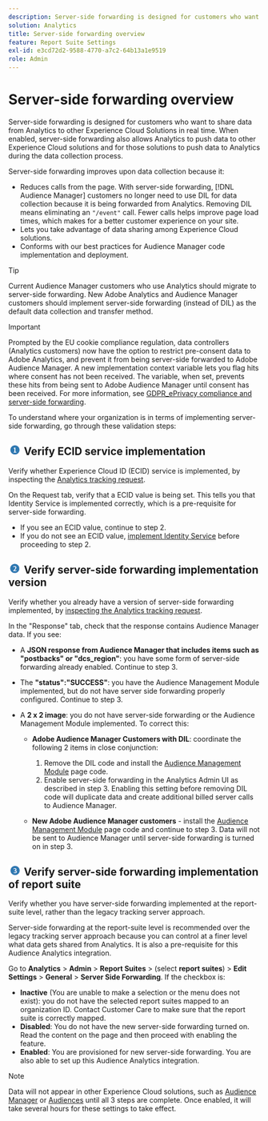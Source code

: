 ```yaml
---
description: Server-side forwarding is designed for customers who want to share data from Analytics to other Experience Cloud Solutions in real time. When enabled, server-side forwarding also allows Analytics to push data to other Experience Cloud solutions and for those solutions to push data to Analytics during the data collection process.
solution: Analytics
title: Server-side forwarding overview
feature: Report Suite Settings
exl-id: e3cd72d2-9588-4770-a7c2-64b13a1e9519
role: Admin
---
```

# Server-side forwarding overview

Server-side forwarding is designed for customers who want to share data from Analytics to other Experience Cloud Solutions in real time. When enabled, server-side forwarding also allows Analytics to push data to other Experience Cloud solutions and for those solutions to push data to Analytics during the data collection process.

Server-side forwarding improves upon data collection because it:

* Reduces calls from the page. With server-side forwarding, [!DNL Audience Manager] customers no longer need to use DIL for data collection because it is being forwarded from Analytics. Removing DIL means eliminating an `"/event"` call. Fewer calls helps improve page load times, which makes for a better customer experience on your site.
* Lets you take advantage of data sharing among Experience Cloud solutions.
* Conforms with our best practices for Audience Manager code implementation and deployment.

>[!TIP]
>
>Current Audience Manager customers who use Analytics should migrate to server-side forwarding. New Adobe Analytics and Audience Manager customers should implement server-side forwarding (instead of DIL) as the default data collection and transfer method.

>[!IMPORTANT]
>Prompted by the EU cookie compliance regulation, data controllers (Analytics customers) now have the option to restrict pre-consent data to Adobe Analytics, and prevent it from being server-side forwarded to Adobe Audience Manager. A new implementation context variable lets you flag hits where consent has not been received. The variable, when set, prevents these hits from being sent to Adobe Audience Manager until consent has been received. For more information, see [GDPR_ePrivacy compliance and server-side forwarding](/help/admin/admin/c-manage-report-suites/c-edit-report-suites/general/c-server-side-forwarding/ssf-gdpr.md).

To understand where your organization is in terms of implementing server-side forwarding, go through these validation steps: 

## ![step1_icon.png image](/help/admin/admin/c-manage-report-suites/c-edit-report-suites/general/c-server-side-forwarding/assets/step1_icon.png) Verify ECID service implementation

Verify whether Experience Cloud ID (ECID) service is implemented, by inspecting the [Analytics tracking request](https://experienceleague.adobe.com/docs/id-service/using/implementation/test-verify.html).

On the Request tab, verify that a ECID value is being set. This tells you that Identity Service is implemented correctly, which is a pre-requisite for server-side forwarding.

* If you see an ECID value, continue to step 2.
* If you do not see an ECID value, [implement Identity Service](https://experienceleague.adobe.com/docs/id-service/using/implementation/implementation-guides.html) before proceeding to step 2.

## ![step2_icon.png image](/help/admin/admin/c-manage-report-suites/c-edit-report-suites/general/c-server-side-forwarding/assets/step2_icon.png) Verify server-side forwarding implementation version

Verify whether you already have a version of server-side forwarding implemented, by [inspecting the Analytics tracking request](/help/admin/admin/c-manage-report-suites/c-edit-report-suites/general/c-server-side-forwarding/ssf-verify.md).

In the "Response" tab, check that the response contains Audience Manager data. If you see:

* A **JSON response from Audience Manager that includes items such as "postbacks" or "dcs_region"**: you have some form of server-side forwarding already enabled. Continue to step 3.
* The **"status":"SUCCESS"**: you have the Audience Management Module implemented, but do not have server side forwarding properly configured. Continue to step 3.
* A **2 x 2 image**: you do not have server-side forwarding or the Audience Management Module implemented. To correct this:

  * **Adobe Audience Manager Customers with DIL**: coordinate the following 2 items in close conjunction:

    1. Remove the DIL code and install the [Audience Management Module](https://experienceleague.adobe.com/docs/audience-manager/user-guide/implementation-integration-guides/integration-other-solutions/audience-management-module.html) page code.
    1. Enable server-side forwarding in the Analytics Admin UI as described in step 3. Enabling this setting before removing DIL code will duplicate data and create additional billed server calls to Audience Manager.

  * **New Adobe Audience Manager customers** - install the [Audience Management Module](https://experienceleague.adobe.com/docs/audience-manager/user-guide/implementation-integration-guides/integration-other-solutions/audience-management-module.html) page code and continue to step 3. Data will not be sent to Audience Manager until server-side forwarding is turned on in step 3.

## ![step3_icon.png image](/help/admin/admin/c-manage-report-suites/c-edit-report-suites/general/c-server-side-forwarding/assets/step3_icon.png) Verify server-side forwarding implementation of report suite

Verify whether you have server-side forwarding implemented at the report-suite level, rather than the legacy tracking server approach.

Server-side forwarding at the report-suite level is recommended over the legacy tracking server approach because you can control at a finer level what data gets shared from Analytics. It is also a pre-requisite for this Audience Analytics integration.

Go to **Analytics** > **Admin** > **Report Suites** > (select **report suites**) > **Edit Settings** > **General** > **Server Side Forwarding**. If the checkbox is:

* **Inactive** (You are unable to make a selection or the menu does not exist): you do not have the selected report suites mapped to an organization ID. Contact Customer Care to make sure that the report suite is correctly mapped.
* **Disabled**: You do not have the new server-side forwarding turned on. Read the content on the page and then proceed with enabling the feature.
* **Enabled**: You are provisioned for new server-side forwarding. You are also able to set up this Audience Analytics integration.

>[!NOTE]
>
>Data will not appear in other Experience Cloud solutions, such as [Audience Manager](https://experienceleague.adobe.com/docs/audience-manager/user-guide/aam-home.html) or [Audiences](https://experienceleague.adobe.com/docs/core-services/interface/audiences/audience-library.html) until all 3 steps are complete. Once enabled, it will take several hours for these settings to take effect.
